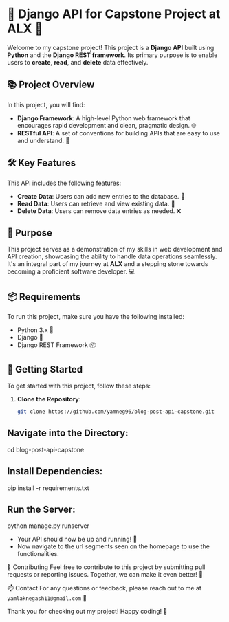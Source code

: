 # 🎉 Django API for Capstone Project at ALX 🚀

Welcome to my capstone project! This project is a **Django API** built using **Python** and the **Django REST framework**. Its primary purpose is to enable users to **create**, **read**, and **delete** data effectively. 

## 📚 Project Overview

In this project, you will find:

- **Django Framework**: A high-level Python web framework that encourages rapid development and clean, pragmatic design. 🌐
- **RESTful API**: A set of conventions for building APIs that are easy to use and understand. 🔗

## 🛠️ Key Features

This API includes the following features:

- **Create Data**: Users can add new entries to the database. 📝
- **Read Data**: Users can retrieve and view existing data. 📖
- **Delete Data**: Users can remove data entries as needed. ❌

## 🎯 Purpose

This project serves as a demonstration of my skills in web development and API creation, showcasing the ability to handle data operations seamlessly. It's an integral part of my journey at **ALX** and a stepping stone towards becoming a proficient software developer. 💻

## 📦 Requirements

To run this project, make sure you have the following installed:

- Python 3.x 🐍
- Django 🌟
- Django REST Framework 📦

## 🚀 Getting Started

To get started with this project, follow these steps:

1. **Clone the Repository**:
   ```bash
   git clone https://github.com/yamneg96/blog-post-api-capstone.git

## Navigate into the Directory:

cd blog-post-api-capstone

## Install Dependencies:

pip install -r requirements.txt

## Run the Server:

python manage.py runserver

* Your API should now be up and running! 🎊
* Now navigate to the url segments seen on the homepage to use the functionalities.

🤝 Contributing
Feel free to contribute to this project by submitting pull requests or reporting issues. Together, we can make it even better! 💪

📫 Contact
For any questions or feedback, please reach out to me at ```yamlaknegash11@gmail.com``` 💌

Thank you for checking out my project! Happy coding! 🎉